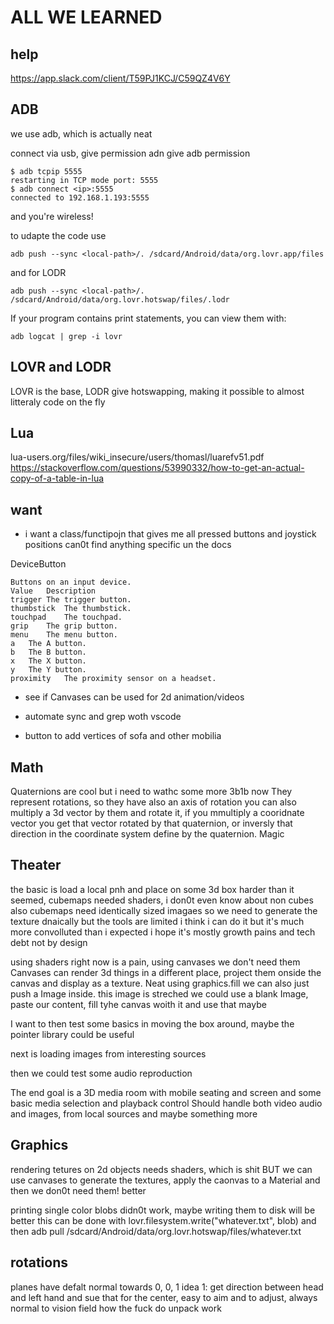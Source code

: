 # ALL WE LEARNED
## help
https://app.slack.com/client/T59PJ1KCJ/C59QZ4V6Y

## ADB
we use adb, which is actually neat

connect via usb, give permission adn give adb permission

    $ adb tcpip 5555
    restarting in TCP mode port: 5555
    $ adb connect <ip>:5555
    connected to 192.168.1.193:5555

and you're wireless!

to udapte the  code use

    adb push --sync <local-path>/. /sdcard/Android/data/org.lovr.app/files

and for LODR

    adb push --sync <local-path>/. /sdcard/Android/data/org.lovr.hotswap/files/.lodr


If your program contains print statements, you can view them with:

    adb logcat | grep -i lovr


## LOVR and LODR
LOVR is the base, LODR give hotswapping, making it possible to almost litteraly code on the fly

## Lua
lua-users.org/files/wiki_insecure/users/thomasl/luarefv51.pdf
https://stackoverflow.com/questions/53990332/how-to-get-an-actual-copy-of-a-table-in-lua


## want
- i want a class/functipojn that gives me all pressed buttons and joystick positions
can0t find anything specific un the docs

DeviceButton 

    Buttons on an input device.
    Value	Description
    trigger	The trigger button.
    thumbstick	The thumbstick.
    touchpad	The touchpad.
    grip	The grip button.
    menu	The menu button.
    a	The A button.
    b	The B button.
    x	The X button.
    y	The Y button.
    proximity	The proximity sensor on a headset.

- see if Canvases can be used for 2d animation/videos

- automate sync and grep woth vscode

- button to add vertices of sofa and other mobilia

## Math

Quaternions are cool but i need to wathc some more 3b1b now
They represent rotations, so they have also an axis of rotation 
you can also multiply a 3d vector by them and rotate it, if you mmultiply a cooridnate vector you get that vector rotated by that quaternion, or inversly that direction in the coordinate system define by the quaternion. Magic

## Theater
 
the basic is load a local pnh and place on some 3d box
    harder than it seemed, cubemaps needed shaders, i don0t even know about non cubes
    also cubemaps need identically sized imagaes so we need to generate the texture dnaically but the tools are limited
    i think i can do it but it's much more convolluted than i expected
    i hope it's mostly growth pains and tech debt not by design

using shaders right now is a pain, using canvases we don't need them
Canvases can render 3d things in a different place, project them onside the canvas and display as a  texture. Neat
using graphics.fill we can also just push a Image inside. this image is streched
we could use a blank Image, paste our content, fill tyhe canvas woith it and use that maybe

I want to then test some basics in moving the box around, maybe the pointer library could be useful

next is loading images from interesting sources

then we could test some audio reproduction

The end goal is a 3D media room with mobile seating and screen and some basic media selection and playback control
Should handle both video audio and images, from local sources and maybe something more

## Graphics
rendering tetures on 2d objects needs shaders, which is shit
BUT we can use canvases to generate the textures, apply the caonvas to a Material and then we don0t need them!
better

printing single color blobs didn0t work, maybe writing them to disk will be better
this can be done with
    lovr.filesystem.write("whatever.txt", blob)
and then 
    adb pull /sdcard/Android/data/org.lovr.hotswap/files/whatever.txt

## rotations
planes have defalt normal towards 0, 0, 1
idea 1: get direction between head and left hand and sue that for the center, easy to aim and to adjust, always normal to vision field
how the fuck do unpack work